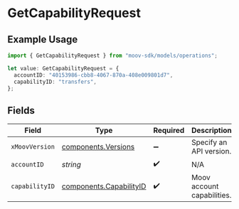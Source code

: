 # GetCapabilityRequest

## Example Usage

```typescript
import { GetCapabilityRequest } from "moov-sdk/models/operations";

let value: GetCapabilityRequest = {
  accountID: "40153986-cbb8-4067-870a-408e009801d7",
  capabilityID: "transfers",
};
```

## Fields

| Field                                                              | Type                                                               | Required                                                           | Description                                                        |
| ------------------------------------------------------------------ | ------------------------------------------------------------------ | ------------------------------------------------------------------ | ------------------------------------------------------------------ |
| `xMoovVersion`                                                     | [components.Versions](../../models/components/versions.md)         | :heavy_minus_sign:                                                 | Specify an API version.                                            |
| `accountID`                                                        | *string*                                                           | :heavy_check_mark:                                                 | N/A                                                                |
| `capabilityID`                                                     | [components.CapabilityID](../../models/components/capabilityid.md) | :heavy_check_mark:                                                 | Moov account capabilities.                                         |